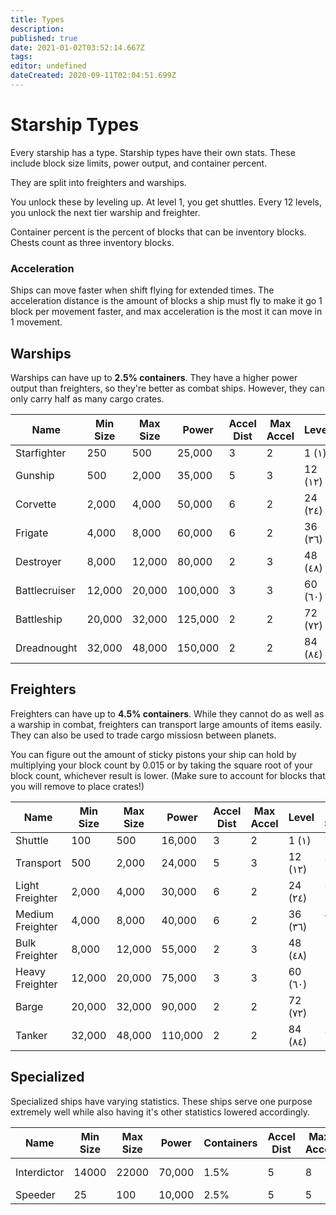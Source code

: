 ```yaml
---
title: Types
description: 
published: true
date: 2021-01-02T03:52:14.667Z
tags: 
editor: undefined
dateCreated: 2020-09-11T02:04:51.699Z
---
```


# Starship Types
Every starship has a type.
Starship types have their own stats.
These include block size limits, power output, and container percent.

They are split into freighters and warships.

You unlock these by leveling up. At level 1, you get shuttles.
Every 12 levels, you unlock the next tier warship and freighter.

Container percent is the percent of blocks that can be inventory blocks.
Chests count as three inventory blocks.

### Acceleration
Ships can move faster when shift flying for extended times.
The acceleration distance is the amount of blocks a ship must fly
to make it go 1 block per movement faster, and max acceleration is
the most it can move in 1 movement.

## Warships
Warships can have up to **2.5% containers**.
They have a higher power output than freighters, so they're better as combat ships.
However, they can only carry half as many cargo crates.

| Name           | Min Size | Max Size | Power   | Accel Dist | Max Accel | Level   |
|----------------|----------|----------|---------|------------|-----------|---------|
| Starfighter    | 250      | 500      | 25,000  | 3          | 2         | 1 (١)   |
| Gunship        | 500      | 2,000    | 35,000  | 5          | 3         | 12 (١٢) |
| Corvette       | 2,000    | 4,000    | 50,000  | 6          | 2         | 24 (٢٤) |
| Frigate        | 4,000    | 8,000    | 60,000  | 6          | 2         | 36 (٣٦) |
| Destroyer      | 8,000    | 12,000   | 80,000  | 2          | 3         | 48 (٤٨) |
| Battlecruiser  | 12,000   | 20,000   | 100,000 | 3          | 3         | 60 (٦٠) |
| Battleship     | 20,000   | 32,000   | 125,000 | 2          | 2         | 72 (٧٢) | 
| Dreadnought    | 32,000   | 48,000   | 150,000 | 2          | 2         | 84 (٨٤) |

## Freighters
Freighters can have up to **4.5% containers**.
While they cannot do as well as a warship in combat, freighters can transport large amounts of items easily.
They can also be used to trade cargo missiosn between planets. 

You can figure out the amount of sticky pistons your ship can hold by multiplying your block count by 0.015 or by taking the square root of your block count, whichever result is lower. (Make sure to account for blocks that you will remove to place crates!)

| Name             | Min Size | Max Size | Power   | Accel Dist | Max Accel | Level   | Max Stickies |
|------------------|----------|----------|---------|------------|-----------|---------|--------------|
| Shuttle          | 100      | 500      | 16,000  | 3          | 2         | 1 (١)   | 7            |
| Transport        | 500      | 2,000    | 24,000  | 5          | 3         | 12 (١٢) | 29 (+22)     |
| Light Freighter  | 2,000    | 4,000    | 30,000  | 6          | 2         | 24 (٢٤) | 59 (+30)     |
| Medium Freighter | 4,000    | 8,000    | 40,000  | 6          | 2         | 36 (٣٦) | 88 (+29)     |
| Bulk Freighter   | 8,000    | 12,000   | 55,000  | 2          | 3         | 48 (٤٨) | 109 (+21)    |
| Heavy Freighter  | 12,000   | 20,000   | 75,000  | 3          | 3         | 60 (٦٠) | 140 (+31)    |
| Barge            | 20,000   | 32,000   | 90,000  | 2          | 2         | 72 (٧٢) | 178 (+38)    |
| Tanker           | 32,000   | 48,000   | 110,000 | 2          | 2         | 84 (٨٤) | 218 (+40)    |

## Specialized

Specialized ships have varying statistics. These ships serve one purpose extremely well while also having it's other statistics lowered accordingly.

| Name        | Min Size | Max Size | Power   | Containers | Accel Dist | Max Accel | Level   | Specialization |
|-------------|----------|----------|---------|------------|------------|-----------|---------|----------------|
| Interdictor | 14000    | 22000    | 70,000  | 1.5%       | 5          | 8         | 50 (٥٠) | Mass Shadows   |
| Speeder     | 25       | 100      | 10,000  | 2.5%       | 5          | 5         | 1 (١)   | Speed          |
